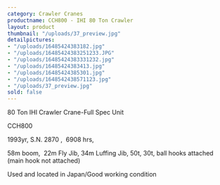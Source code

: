 ```yaml
---
category: Crawler Cranes
productname: CCH800 - IHI 80 Ton Crawler
layout: product
thumbnail: "/uploads/37_preview.jpg"
detailpictures:
- "/uploads/16485424383182.jpg"
- "/uploads/16485424383251233.JPG"
- "/uploads/16485424383331232.jpg"
- "/uploads/16485424383413.jpg"
- "/uploads/16485424385301.jpg"
- "/uploads/1648542438571123.jpg"
- "/uploads/37_preview.jpg"
sold: false
---
```


80&nbsp;Ton&nbsp;IHI&nbsp;Crawler Crane-Full Spec Unit

CCH800

1993yr,&nbsp;S.N. 2870 ,&nbsp; 6908&nbsp;hrs,&nbsp;

58m boom, &nbsp;22m Fly Jib, 34m Luffing Jib,&nbsp;50t, 30t, ball hooks attached (main hook not attached)

Used and located in Japan/Good working condition



